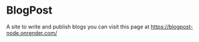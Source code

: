 # BlogPost
A site to write and publish blogs
you can visit this page at https://blogpost-node.onrender.com/
